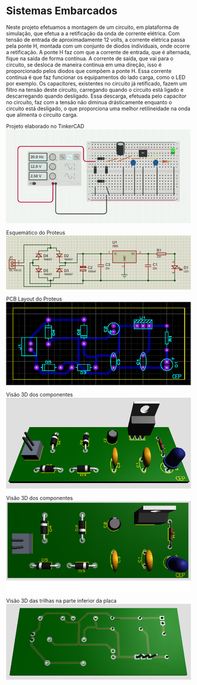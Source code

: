 # Sistemas Embarcados

Neste projeto efetuamos a montagem de um circuito, em plataforma de simulação, que efetua a a retificação da onda de corrente elétrica.
Com tensão de entrada de aproximadamente 12 volts, a corrente elétrica passa pela ponte H, montada com um conjunto de diodos individuais, onde ocorre a retificação.
A ponte H faz com que a corrente de entrada, que é alternada, fique na saída de forma contínua.
A corrente de saída, que vai para o circuito, se desloca de maneira continua em uma direção, isso é proporcionado pelos diodos que compõem a ponte H.
Essa corrente contínua é que faz funcionar os equipamentos do lado carga, como o LED por exemplo.
Os capacitores, existentes no circuito já retificado, fazem um filtro na tensão deste circuito, carregando quando o circuito está ligado e descarregando quando desligado. Essa descarga, efetuada pelo capacitor no circuito, faz com a tensão não diminua drásticamente enquanto o circuito está desligado, o que proporciona uma melhor retilineidade na onda que alimenta o circuito carga.

Projeto elaborado no TinkerCAD
![TinkerCAD](https://github.com/Mecanight/Sistemas_Embarcados/blob/main/tinkerCad.gif)

Esquemático do Proteus
![Schematic](https://github.com/Mecanight/Sistemas_Embarcados/blob/main/schematic.png)

PCB Layout do Proteus
![PCB](https://github.com/Mecanight/Sistemas_Embarcados/blob/main/pcb.png)

Visão 3D dos componentes
![3D-1](https://github.com/Mecanight/Sistemas_Embarcados/blob/main/3d-1.png)

Visão 3D dos componentes
![3D-2](https://github.com/Mecanight/Sistemas_Embarcados/blob/main/3d-2.png)

Visão 3D das trilhas na parte inferior da placa
![3D-3](https://github.com/Mecanight/Sistemas_Embarcados/blob/main/3d-3.png)
